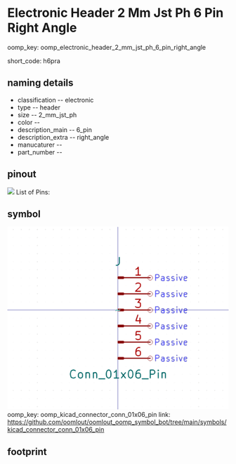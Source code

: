 # Electronic Header 2 Mm Jst Ph 6 Pin Right Angle
oomp_key: oomp_electronic_header_2_mm_jst_ph_6_pin_right_angle  

short_code: h6pra
## naming details
* classification -- electronic
* type -- header
* size -- 2_mm_jst_ph
* color -- 
* description_main -- 6_pin
* description_extra -- right_angle
* manucaturer -- 
* part_number -- 
## pinout
![](working_pinout_600.png)
List of Pins:

## symbol

![](symbol/0/working/working_600.png)
oomp_key: oomp_kicad_connector_conn_01x06_pin
link: https://github.com/oomlout/oomlout_oomp_symbol_bot/tree/main/symbols/kicad_connector_conn_01x06_pin


## footprint
